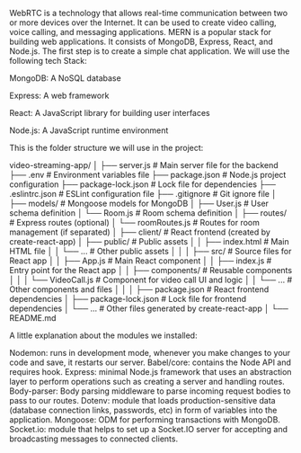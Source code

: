 WebRTC is a technology that allows real-time communication between two or more devices over the Internet. It can be used to create video calling, voice calling, and messaging applications. MERN is a popular stack for building web applications. It consists of MongoDB, Express, React, and Node.js.
The first step is to create a simple chat application. We will use the following tech Stack:

MongoDB: A NoSQL database

Express: A web framework

React: A JavaScript library for building user interfaces

Node.js: A JavaScript runtime environment

This is the folder structure we will use in the project:

video-streaming-app/
│
├── server.js                  # Main server file for the backend
├── .env                       # Environment variables file
├── package.json               # Node.js project configuration
├── package-lock.json          # Lock file for dependencies
├── .eslintrc.json             # ESLint configuration file
├── .gitignore                 # Git ignore file
│
├── models/                    # Mongoose models for MongoDB
│   ├── User.js                # User schema definition
│   └── Room.js                # Room schema definition
│
├── routes/                    # Express routes (optional)
│   └── roomRoutes.js          # Routes for room management (if separated)
│
├── client/                    # React frontend (created by create-react-app)
│   ├── public/                # Public assets
│   │   ├── index.html         # Main HTML file
│   │   └── ...                # Other public assets
│   │
│   ├── src/                   # Source files for React app
│   │   ├── App.js             # Main React component
│   │   ├── index.js           # Entry point for the React app
│   │   ├── components/        # Reusable components
│   │   │   └── VideoCall.js   # Component for video call UI and logic
│   │   └── ...                # Other components and files
│   │
│   ├── package.json           # React frontend dependencies
│   ├── package-lock.json      # Lock file for frontend dependencies
│   └── ...                    # Other files generated by create-react-app
│
└── README.md   

A little explanation about the modules we installed:

Nodemon: runs in development mode, whenever you make changes to your code and save, it restarts our server.
Babel/core: contains the Node API and requires hook.
Express: minimal Node.js framework that uses an abstraction layer to perform operations such as creating a server and handling routes.
Body-parser: Body parsing middleware to parse incoming request bodies to pass to our routes.
Dotenv: module that loads production-sensitive data (database connection links, passwords, etc) in form of variables into the application.
Mongoose: ODM for performing transactions with MongoDB.
Socket.io: module that helps to set up a Socket.IO server for accepting and broadcasting messages to connected clients.
